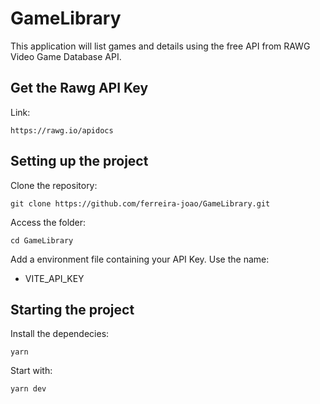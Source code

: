 # GameLibrary
This application will list games and details using the free API from RAWG Video Game Database API.

## Get the Rawg API Key
Link:
```
https://rawg.io/apidocs
```

## Setting up the project
Clone the repository:
```
git clone https://github.com/ferreira-joao/GameLibrary.git
```
Access the folder:
```
cd GameLibrary
```
Add a environment file containing your API Key. Use the name:
- VITE_API_KEY

## Starting the project
Install the dependecies:
```
yarn
```
Start with:
```
yarn dev
```
